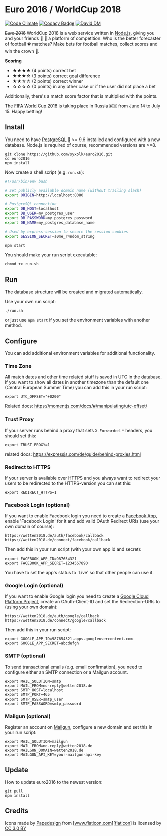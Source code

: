 # Euro 2016 / WorldCup 2018

[![Code Climate](https://codeclimate.com/github/syxolk/euro2016/badges/gpa.svg)](https://codeclimate.com/github/syxolk/euro2016)
[![Codacy Badge](https://api.codacy.com/project/badge/grade/35f72d8dc9964c9389aa4937c98dd571)](https://www.codacy.com/app/hans-kirchner-info/euro2016)
[![David DM](https://david-dm.org/syxolk/euro2016.svg)](https://david-dm.org/syxolk/euro2016)

~~Euro 2016~~ WorldCup 2018 is a web service written in [Node.js][nodejs],
giving you and your friends :boy: :girl: a platform of competition: Who is the
better forecaster of football :soccer: matches? Make bets for football matches,
collect scores and win the crown :crown:.

**Scoring**
- ★★★★ (4 points) correct bet
- ★★★☆ (3 points) correct goal difference
- ★★☆☆ (2 points) correct winner
- ☆☆☆☆ (0 points) in any other case or if the user did not place a bet

Additionally, there's a match score factor that is multiplied with the points.

The [FIFA World Cup 2018][fifa] is taking place in Russia :ru:
from June 14 to July 15. Happy betting!

## Install
You need to have [PostgreSQL][postgres] :elephant: >= 9.6 installed and
configured with a new database. Node.js is required of course, recommended
versions are >=8.

    git clone https://github.com/syxolk/euro2016.git
    cd euro2016
    npm install

Now create a shell script (e.g. `run.sh`):
```sh
#!/usr/bin/env bash

# Set publicly available domain name (without trailing slash)
export ORIGIN=http://localhost:8080

# PostgreSQL connection
export DB_HOST=localhost
export DB_USER=my_postgres_user
export DB_PASSWORD=my_postgres_password
export DB_NAME=my_postgres_database_name

# Used by express-session to secure the session cookies
export SESSION_SECRET=s0me_r4ndom_str1ng

npm start
```

You should make your run script executable:
```
chmod +x run.sh
```

## Run
The database structure will be created and migrated automatically.

Use your own run script:
```
./run.sh
```

or just use `npm start` if you set the environment variables with another method.

## Configure
You can add additional environment variables for additional functionality.

### Time Zone
All match dates and other time related stuff is saved in UTC in the database. If
you want to show all dates in another timezone than the default one
(Central European Summer Time) you can add this in your run script:
```
export UTC_OFFSET="+0200"
```

Related docs: https://momentjs.com/docs/#/manipulating/utc-offset/

### Trust Proxy
If your server runs behind a proxy that sets `X-Forwarded-*` headers, you should
set this:

```
export TRUST_PROXY=1
```

related docs: https://expressjs.com/de/guide/behind-proxies.html

### Redirect to HTTPS
If your server is available over HTTPS and you always want to redirect your users
to be redirected to the HTTPS-version you can set this:

```
export REDIRECT_HTTPS=1
```

### Facebook Login (optional)
If you want to enable Facebook login you need to create a [Facebook App][facebookapp],
enable 'Facebook Login' for it and add valid OAuth Redirect URIs
(use your own domain of course):
```
https://wetten2018.de/auth/facebook/callback
https://wetten2018.de/connect/facebook/callback
```

Then add this in your run script (with your own app id and secret):
```
export FACEBOOK_APP_ID=987654321
export FACEBOOK_APP_SECRET=1234567890
```

You have to set the app's status to 'Live' so that other people can use it.

### Google Login (optional)
If you want to enable Google login you need to create a
[Google Cloud Platform Project][gcpproject], create an OAuth-Client-ID and
set the Redirection-URIs to (using your own domain):
```
https://wetten2018.de/auth/google/callback
https://wetten2018.de/connect/google/callback
```

Then add this in your run script:
```
export GOOGLE_APP_ID=987654321.apps.googleusercontent.com
export GOOGLE_APP_SECRET=abcdefgh
```

### SMTP (optional)
To send transactional emails (e.g. email confirmation), you need to configure
either an SMTP connection or a Mailgun account.

```
export MAIL_SOLUTION=smtp
export MAIL_FROM=no-reply@wetten2018.de
export SMTP_HOST=localhost
export SMTP_PORT=465
export SMTP_USER=smtp_user
export SMTP_PASSWORD=smtp_password
```

### Mailgun (optional)
Register an account on [Mailgun][mailgun], configure a new domain and set
this in your run script:

```
export MAIL_SOLUTION=mailgun
export MAIL_FROM=no-reply@wetten2018.de
export MAILGUN_DOMAIN=wetten2018.de
export MAILGUN_API_KEY=your-mailgun-api-key
```

## Update
How to update euro2016 to the newest version:

    git pull
    npm install

## Credits
Icons made by [Papedesign][papedesign] from [www.flaticon.com][flaticon] is
licensed by [CC 3.0 BY][ccby]

[nodejs]: https://nodejs.org/en/
[fifa]: https://www.fifa.com/worldcup/
[postgres]: http://www.postgresql.org/
[papedesign]: http://www.flaticon.com/authors/papedesign
[flaticon]: http://www.flaticon.com
[ccby]: http://creativecommons.org/licenses/by/3.0/
[facebookapp]: https://developers.facebook.com/apps/
[gcpproject]: https://console.cloud.google.com/apis/
[mailgun]: https://www.mailgun.com/

